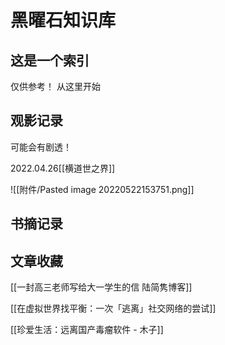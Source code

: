 # 黑曜石知识库
## 这是一个索引
仅供参考！  从这里开始
## 观影记录
可能会有剧透！

2022.04.26[[横道世之界]]

![[附件/Pasted image 20220522153751.png]]

## 书摘记录

## 文章收藏
[[一封高三老师写给大一学生的信  陆简隽博客]]

[[在虚拟世界找平衡：一次「逃离」社交网络的尝试]]

[[珍爱生活：远离国产毒瘤软件 - 木子]]


